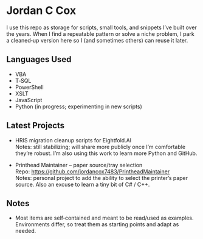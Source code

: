 # Jordan C Cox

I use this repo as storage for scripts, small tools, and snippets I’ve built over the years. When I find a repeatable pattern or solve a niche problem, I park a cleaned‑up version here so I (and sometimes others) can reuse it later.

## Languages Used
- VBA
- T‑SQL
- PowerShell
- XSLT
- JavaScript
- Python (in progress; experimenting in new scripts)

## Latest Projects
- HRIS migration cleanup scripts for Eightfold.AI  
  Notes: still stabilizing; will share more publicly once I’m comfortable they’re robust. I’m also using this work to learn more Python and GitHub. 

- Printhead Maintainer – paper source/tray selection  
  Repo: https://github.com/jordancox7483/PrintheadMaintainer  
  Notes: personal project to add the ability to select the printer’s paper source. Also an excuse to learn a tiny bit of C# / C++.

## Notes
- Most items are self‑contained and meant to be read/used as examples. Environments differ, so treat them as starting points and adapt as needed.
